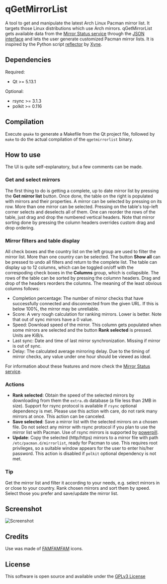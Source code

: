 # qGetMirrorList

A tool to get and manipulate the latest Arch Linux Pacman mirror list. It targets those Linux distributions which use Arch mirrors. qGetMirrorList gets available data from the [Mirror Status service](https://www.archlinux.org/mirrors/status/) through the [JSON interface](https://www.archlinux.org/mirrors/status/json/) and lets the user generate customized Pacman mirror lists. It is inspired by the Python script [reflector](https://xyne.archlinux.ca/projects/reflector/) by [Xyne](https://xyne.archlinux.ca/).

## Dependencies

Required:

* Qt >= 5.13.1

Optional:

* rsync >= 3.1.3
* polkit >= 0.116

## Compilation

Execute `qmake` to generate a Makefile from the Qt project file, followed by `make` to do the actual compilation of the `qgetmirrorlist` binary.

## How to use

The UI is quite self-explanatory, but a few comments can be made.

### Get and select mirrors

The first thing to do is getting a complete, up to date mirror list by pressing the **Get mirror list** button. Once done, the table on the right is populated with mirrors and their properties. A mirror can be selected by pressing on its row. More than one mirror can be selected. Pressing on the table's top-left corner selects and deselects all of them. One can reorder the rows of the table, just drag and drop the numbered vertical headers. Note that mirror sorting done by pressing the column headers overrides custom drag and drop ordering.

### Mirror filters and table display

All check boxes and the country list on the left group are used to filter the mirror list. More than one country can be selected. The button **Show all** can be pressed to undo all filters and return to the complete list. The table can display up to 12 columns, which can be toggled on/off with the correspoding check boxes in the **Columns** group, which is collapsible. The rows of the table can be sorted by pressing the columnn headers. Drag and drop of the headers reorders the columns. The meaning of the least obvious columns follows:

* Completion percentage: The number of mirror checks that have successfully connected and disconnected from the given URL. If this is below 100%, the mirror may be unreliable.
* Score: A very rough calculation for ranking mirrors. Lower is better. Note that out of sync mirrors have a 0 value.
* Speed: Download speed of the mirror. This column gets populated when some mirrors are selected and the button **Rank selected** is pressed. Units are KiB/s.
* Last sync: Date and time of last mirror synchronization. Missing if mirror is out of sync.
* Delay: The calculated average mirroring delay. Due to the timing of mirror checks, any value under one hour should be viewed as ideal.

For information about these features and more check the [Mirror Status service](https://www.archlinux.org/mirrors/status/).

### Actions

* **Rank selected**: Obtain the speed of the selected mirrors by downloading from them the `extra.db` database (a file less than 2MB in size). Support for rsync protocol is available if `rsync` optional dependency is met. Please use this action with care, do not rank many mirrors at once. This action can be canceled.
* **Save selected**: Save a mirror list with the selected mirrors on a chosen file. Do not select any mirror with rsync protocol if you plan to use the mirror list with Pacman. Use of rsync mirrors is supported by [powerpill](https://xyne.archlinux.ca/projects/powerpill/).
* **Update**: Copy the selected (http/https) mirrors to a mirror file with path `/etc/pacman.d/mirrorlist`, ready for Pacman to use. This requires root privileges, so a suitable window appears for the user to enter his/her password. This action is disabled if `polkit` optional dependency is not met.

### Tip

Get the mirror list and filter it according to your needs, e.g. select mirrors in or close to your country. Rank chosen mirrors and sort them by speed. Select those you prefer and save/update the mirror list.

## Screenshot

![Screenshot](https://i.imgur.com/DQpEn9j.png)

## Credits

Use was made of [FAMFAMFAM](http://www.famfamfam.com/lab/icons/) icons.

## License

This software is open source and available under the [GPLv3 License](LICENSE)
